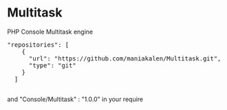 # Multitask
PHP Console Multitask engine
<pre>
"repositories": [
    {
      "url": "https://github.com/maniakalen/Multitask.git",
      "type": "git"
    }
  ]
  </pre>
  and "Console/Multitask" : "1.0.0" in your require
